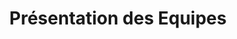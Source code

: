 ---
layout: default
title: Présentation des Equipes
parent: Coupe de France Robotique 2024
nav_order: 1
---